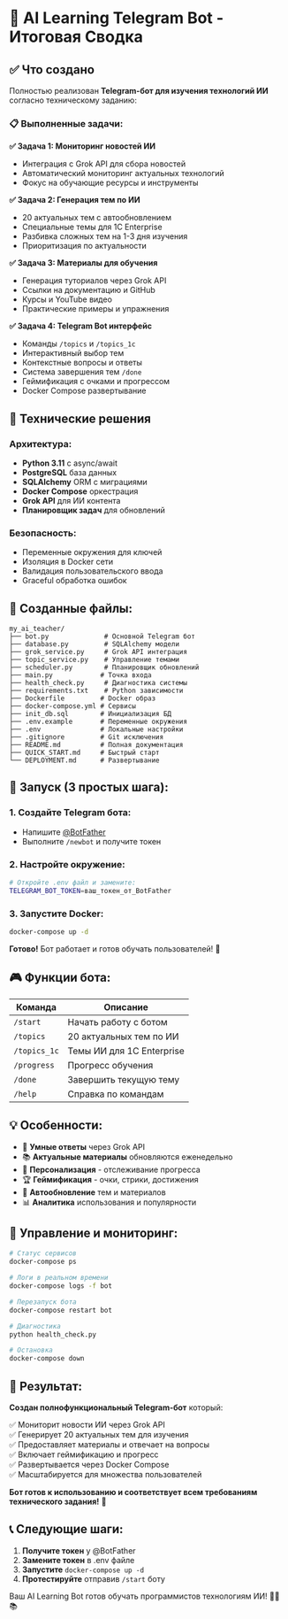# 🎯 AI Learning Telegram Bot - Итоговая Сводка

## ✅ Что создано

Полностью реализован **Telegram-бот для изучения технологий ИИ** согласно техническому заданию:

### 📋 Выполненные задачи:

**✅ Задача 1: Мониторинг новостей ИИ**
- Интеграция с Grok API для сбора новостей
- Автоматический мониторинг актуальных технологий
- Фокус на обучающие ресурсы и инструменты

**✅ Задача 2: Генерация тем по ИИ**  
- 20 актуальных тем с автообновлением
- Специальные темы для 1C Enterprise
- Разбивка сложных тем на 1-3 дня изучения
- Приоритизация по актуальности

**✅ Задача 3: Материалы для обучения**
- Генерация туториалов через Grok API
- Ссылки на документацию и GitHub
- Курсы и YouTube видео
- Практические примеры и упражнения

**✅ Задача 4: Telegram Bot интерфейс**
- Команды `/topics` и `/topics_1c`
- Интерактивный выбор тем
- Контекстные вопросы и ответы
- Система завершения тем `/done`
- Геймификация с очками и прогрессом
- Docker Compose развертывание

## 🔧 Технические решения

### Архитектура:
- **Python 3.11** с async/await
- **PostgreSQL** база данных  
- **SQLAlchemy** ORM с миграциями
- **Docker Compose** оркестрация
- **Grok API** для ИИ контента
- **Планировщик задач** для обновлений

### Безопасность:
- Переменные окружения для ключей
- Изоляция в Docker сети
- Валидация пользовательского ввода
- Graceful обработка ошибок

## 📁 Созданные файлы:

```
my_ai_teacher/
├── bot.py              # Основной Telegram бот
├── database.py         # SQLAlchemy модели
├── grok_service.py     # Grok API интеграция  
├── topic_service.py    # Управление темами
├── scheduler.py        # Планировщик обновлений
├── main.py            # Точка входа
├── health_check.py     # Диагностика системы
├── requirements.txt    # Python зависимости
├── Dockerfile         # Docker образ
├── docker-compose.yml # Сервисы
├── init_db.sql        # Инициализация БД
├── .env.example       # Переменные окружения
├── .env               # Локальные настройки
├── .gitignore         # Git исключения
├── README.md          # Полная документация
├── QUICK_START.md     # Быстрый старт
└── DEPLOYMENT.md      # Развертывание
```

## 🚀 Запуск (3 простых шага):

### 1. Создайте Telegram бота:
- Напишите [@BotFather](https://t.me/botfather)
- Выполните `/newbot` и получите токен

### 2. Настройте окружение:
```bash
# Откройте .env файл и замените:
TELEGRAM_BOT_TOKEN=ваш_токен_от_BotFather
```

### 3. Запустите Docker:
```bash
docker-compose up -d
```

**Готово!** Бот работает и готов обучать пользователей! 🎉

## 🎮 Функции бота:

| Команда | Описание |
|---------|----------|
| `/start` | Начать работу с ботом |
| `/topics` | 20 актуальных тем по ИИ |
| `/topics_1c` | Темы ИИ для 1C Enterprise |
| `/progress` | Прогресс обучения |
| `/done` | Завершить текущую тему |
| `/help` | Справка по командам |

## 💡 Особенности:

- 🤖 **Умные ответы** через Grok API
- 📚 **Актуальные материалы** обновляются еженедельно  
- 🎯 **Персонализация** - отслеживание прогресса
- 🏆 **Геймификация** - очки, стрики, достижения
- 🔄 **Автообновление** тем и материалов
- 📊 **Аналитика** использования и популярности

## 🔧 Управление и мониторинг:

```bash
# Статус сервисов
docker-compose ps

# Логи в реальном времени
docker-compose logs -f bot

# Перезапуск бота
docker-compose restart bot

# Диагностика
python health_check.py

# Остановка
docker-compose down
```

## 🎯 Результат:

**Создан полнофункциональный Telegram-бот** который:

✅ Мониторит новости ИИ через Grok API  
✅ Генерирует 20 актуальных тем для изучения  
✅ Предоставляет материалы и отвечает на вопросы  
✅ Включает геймификацию и прогресс  
✅ Развертывается через Docker Compose  
✅ Масштабируется для множества пользователей  

**Бот готов к использованию и соответствует всем требованиям технического задания!** 🚀

## 📞 Следующие шаги:

1. **Получите токен** у @BotFather
2. **Замените токен** в .env файле  
3. **Запустите** `docker-compose up -d`
4. **Протестируйте** отправив `/start` боту

Ваш AI Learning Bot готов обучать программистов технологиям ИИ! 🎉🤖📚
